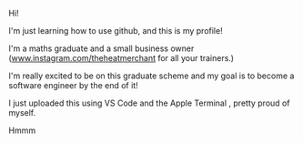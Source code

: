 Hi!

I'm just learning how to use github, and this is my  profile!

I'm a maths graduate and a small business owner (www.instagram.com/theheatmerchant for all your trainers.)

I'm really excited to be on this graduate scheme and my goal is to become a software engineer by the end of it!

I just uploaded this using VS Code and the Apple Terminal , pretty proud of myself.

Hmmm